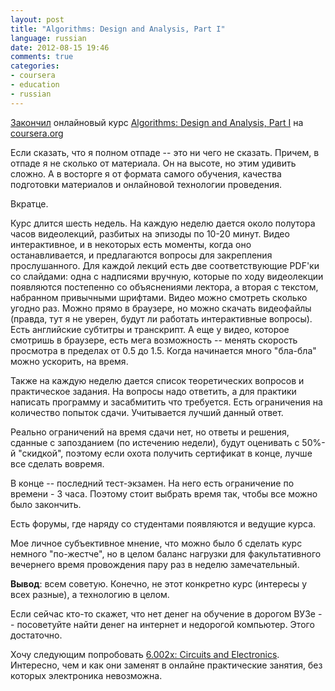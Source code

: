```yaml
---
layout: post
title: "Algorithms: Design and Analysis, Part I"
language: russian
date: 2012-08-15 19:46
comments: true
categories: 
- coursera
- education
- russian
---
```

[Закончил][Algorithms: Design and Analysis, Part I, Statement of Accomplishment] онлайновый курс [Algorithms: Design and Analysis, Part I][] на [coursera.org][]

[Algorithms: Design and Analysis, Part I]: https://class.coursera.org/algo-2012-002/class/index
[Algorithms: Design and Analysis, Part I, Statement of Accomplishment]: /files/education/2012/coursera/stanford/algo1/statement-of-accomplishment.pdf
[coursera.org]: http://coursera.org

Если сказать, что я полном отпаде -- это ни чего не сказать. Причем, в отпаде я не сколько от материала. Он на высоте, но этим удивить сложно. А в восторге я от формата самого обучения, качества подготовки материалов и онлайновой технологии проведения.

Вкратце. 

Курс длится шесть недель. На каждую неделю дается около полутора часов видеолекций, разбитых на эпизоды по 10-20 минут. Видео интерактивное, и в некоторых есть моменты, когда оно останавливается, и предлагаются вопросы для закрепления прослушанного. Для каждой лекций есть две соответствующие PDF'ки со слайдами: одна с надписями вручную, которые по ходу видеолекции появляются постепенно со объяснениями лектора, а вторая с текстом, набранном привычными шрифтами. Видео можно смотреть сколько угодно раз. Можно прямо в браузере, но можно скачать видеофайлы (правда, тут я не уверен, будут ли работать интерактивные вопросы). Есть английские субтитры и транскрипт. А еще у видео, которое смотришь в браузере, есть мега возможность -- менять скорость просмотра в пределах от 0.5 до 1.5. Когда начинается много "бла-бла" можно ускорить, на время.

Также на каждую неделю дается список теоретических вопросов и практическое задания. На вопросы надо ответить, а для практики написать программу и засабмитить что требуется. Есть ограничения на количество попыток сдачи. Учитывается лучший данный ответ.

Реально ограничений на время сдачи нет, но ответы и решения, сданные с запозданием (по истечению недели), будут оценивать с 50%-й "скидкой", поэтому если охота получить сертификат в конце, лучше все сделать вовремя.

В конце -- последний тест-экзамен. На него есть ограничение по времени - 3 часа. Поэтому стоит выбрать время так, чтобы все можно было закончить.

Есть форумы, где наряду со студентами появляются и ведущие курса.

Мое личное субъективное мнение, что можно было б сделать курс немного "по-жестче", но в целом баланс нагрузки для факультативного вечернего время провождения пару раз в неделю замечательный.

**Вывод**: всем советую. Конечно, не этот конкретно курс (интересы у всех разные), а технологию в целом.

Если сейчас кто-то скажет, что нет денег на обучение в дорогом ВУЗе -- посоветуйте найти денег на интернет и недорогой компьютер. Этого достаточно.

Хочу следующим попробовать [6.002x: Circuits and Electronics][]. Интересно, чем и как они заменят в онлайне практические занятия, без которых электроника невозможна.

[6.002x: Circuits and Electronics]: https://www.edx.org/courses/MITx/6.002x/2012_Fall/about
